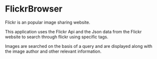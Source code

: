 # FlickrBrowser

Flickr is an popular image sharing website.

This application uses the Flickr Api and the Json data from the Flickr website to 
search through flickr using specific tags.

Images are searched on the basis of a query and are displayed along with the image author and other relevant information.
